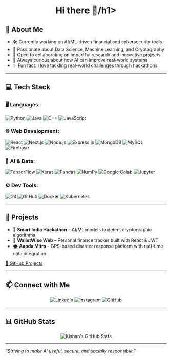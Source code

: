 <h1 align="center">Hi there 👋/h1>

## 🔅 About Me

- 🛠️ Currently working on AI/ML-driven financial and cybersecurity tools  
- 🌱 Passionate about Data Science, Machine Learning, and Cryptography  
- 🤝 Open to collaborating on impactful research and innovative projects  
- 🧬 Always curious about how AI can improve real-world systems  
- ✨ Fun fact: I love tackling real-world challenges through hackathons

---

## 💻 Tech Stack

### 🖥️ Languages:
![Python](https://img.shields.io/badge/-Python-3776AB?style=for-the-badge&logo=python&logoColor=white)
![Java](https://img.shields.io/badge/-Java-007396?style=for-the-badge&logo=java&logoColor=white)
![C++](https://img.shields.io/badge/-C++-00599C?style=for-the-badge&logo=c%2b%2b&logoColor=white)
![JavaScript](https://img.shields.io/badge/-JavaScript-F7DF1E?style=for-the-badge&logo=javascript&logoColor=000)

### 🌐 Web Development:
![React](https://img.shields.io/badge/-React.js-61DAFB?style=for-the-badge&logo=react)
![Next.js](https://img.shields.io/badge/-Next.js-000000?style=for-the-badge&logo=next.js&logoColor=white)
![Node.js](https://img.shields.io/badge/-Node.js-339933?style=for-the-badge&logo=nodedotjs&logoColor=white)
![Express.js](https://img.shields.io/badge/-Express.js-000000?style=for-the-badge&logo=express&logoColor=white)
![MongoDB](https://img.shields.io/badge/-MongoDB-47A248?style=for-the-badge&logo=mongodb)
![MySQL](https://img.shields.io/badge/-MySQL-4479A1?style=for-the-badge&logo=mysql&logoColor=white)
![Firebase](https://img.shields.io/badge/-Firebase-FFCA28?style=for-the-badge&logo=firebase&logoColor=000)

### 🧠 AI & Data:
![TensorFlow](https://img.shields.io/badge/-TensorFlow-FF6F00?style=for-the-badge&logo=tensorflow)
![Keras](https://img.shields.io/badge/-Keras-D00000?style=for-the-badge&logo=keras)
![Pandas](https://img.shields.io/badge/-Pandas-150458?style=for-the-badge&logo=pandas)
![NumPy](https://img.shields.io/badge/-NumPy-013243?style=for-the-badge&logo=numpy)
![Google Colab](https://img.shields.io/badge/-Google%20Colab-F9AB00?style=for-the-badge&logo=googlecolab&logoColor=000)
![Jupyter](https://img.shields.io/badge/-Jupyter-F37626?style=for-the-badge&logo=jupyter&logoColor=000)

### ⚙️ Dev Tools:
![Git](https://img.shields.io/badge/-Git-F05032?style=for-the-badge&logo=git&logoColor=white)
![GitHub](https://img.shields.io/badge/-GitHub-181717?style=for-the-badge&logo=github)
![Docker](https://img.shields.io/badge/-Docker-2496ED?style=for-the-badge&logo=docker)
![Kubernetes](https://img.shields.io/badge/-Kubernetes-326CE5?style=for-the-badge&logo=kubernetes)

---

## 🚀 Projects

- 🔐 **Smart India Hackathon** – AI/ML models to detect cryptographic algorithms  
- 💸 **WalletWise Web** – Personal finance tracker built with React & JWT  
- 🌪 **Aapda Mitra** – GPS-based disaster response platform with real-time data integration  

[🔗 GitHub Projects](https://github.com/kishanagarwal18?tab=repositories)

---

## 📫 Connect with Me

<p align="center">
  <a href="https://www.linkedin.com/in/kishan--agarwal" target="_blank" rel="noopener noreferrer">
    <img src="https://img.shields.io/badge/LinkedIn-0A66C2?style=for-the-badge&logo=linkedin&logoColor=white" alt="LinkedIn"/>
  </a>
  <a href="https://www.instagram.com/yourinstahandle" target="_blank" rel="noopener noreferrer">
    <img src="https://img.shields.io/badge/Instagram-E4405F?style=for-the-badge&logo=instagram&logoColor=white" alt="Instagram"/>
  </a>
  <a href="https://github.com/kishanagarwal18" target="_blank" rel="noopener noreferrer">
    <img src="https://img.shields.io/badge/GitHub-181717?style=for-the-badge&logo=github&logoColor=white" alt="GitHub"/>
  </a>
</p>

---

## 📊 GitHub Stats

<p align="center">
  <img src="https://github-readme-stats.vercel.app/api?username=kishanagarwal18&show_icons=true&theme=radical" alt="Kishan's GitHub Stats" />
</p>

---

_“Striving to make AI useful, secure, and socially responsible.”_
